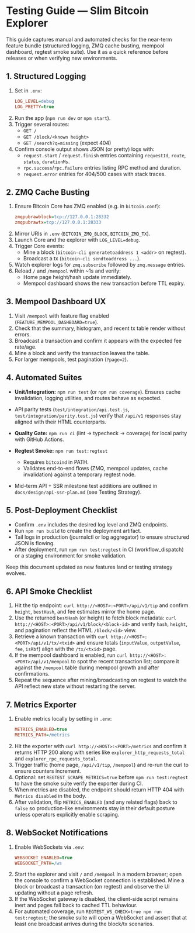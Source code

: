 # Testing Guide — Slim Bitcoin Explorer

This guide captures manual and automated checks for the near-term feature bundle (structured logging, ZMQ cache busting, mempool dashboard, regtest smoke suite). Use it as a quick reference before releases or when verifying new environments.

## 1. Structured Logging
1. Set in `.env`:
   ```ini
   LOG_LEVEL=debug
   LOG_PRETTY=true
   ```
2. Run the app (`npm run dev` or `npm start`).
3. Trigger several routes:
   - `GET /`
   - `GET /block/<known height>`
   - `GET /search?q=missing` (expect 404)
4. Confirm console output shows JSON (or pretty) logs with:
   - `request.start` / `request.finish` entries containing `requestId`, `route`, `status`, `durationMs`.
   - `rpc.success`/`rpc.failure` entries listing RPC method and duration.
   - `request.error` entries for 404/500 cases with stack traces.

## 2. ZMQ Cache Busting
1. Ensure Bitcoin Core has ZMQ enabled (e.g. in `bitcoin.conf`):
   ```ini
   zmqpubrawblock=tcp://127.0.0.1:28332
   zmqpubrawtx=tcp://127.0.0.1:28333
   ```
2. Mirror URIs in `.env` (`BITCOIN_ZMQ_BLOCK`, `BITCOIN_ZMQ_TX`).
3. Launch Core and the explorer with `LOG_LEVEL=debug`.
4. Trigger Core events:
   - Mine a block (`bitcoin-cli generatetoaddress 1 <addr>` on regtest).
   - Broadcast a tx (`bitcoin-cli sendtoaddress ...`).
5. Watch explorer logs for `zmq.subscribe` followed by `zmq.message` entries.
6. Reload `/` and `/mempool` within ~1s and verify:
   - Home page height/hash update immediately.
   - Mempool dashboard shows the new transaction before TTL expiry.

## 3. Mempool Dashboard UX
1. Visit `/mempool` with feature flag enabled (`FEATURE_MEMPOOL_DASHBOARD=true`).
2. Check that the summary, histogram, and recent tx table render without errors.
3. Broadcast a transaction and confirm it appears with the expected fee rate/age.
4. Mine a block and verify the transaction leaves the table.
5. For larger mempools, test pagination (`?page=2`).

## 4. Automated Suites
- **Unit/Integration:** `npm run test` (or `npm run coverage`). Ensures cache invalidation, logging utilities, and routes behave as expected.
- API parity tests (`test/integration/api.test.js`, `test/integration/parity.test.js`) verify that `/api/v1` responses stay aligned with their HTML counterparts.
- **Quality Gate:** `npm run ci` (lint → typecheck → coverage) for local parity with GitHub Actions.
- **Regtest Smoke:** `npm run test:regtest`
  - Requires `bitcoind` in PATH.
  - Validates end-to-end flows (ZMQ, mempool updates, cache invalidation) against a temporary regtest node.

- Mid-term API + SSR milestone test additions are outlined in `docs/design/api-ssr-plan.md` (see Testing Strategy).

## 5. Post-Deployment Checklist
- Confirm `.env` includes the desired log level and ZMQ endpoints.
- Run `npm run build` to create the deployment artifact.
- Tail logs in production (journalctl or log aggregator) to ensure structured JSON is flowing.
- After deployment, run `npm run test:regtest` in CI (workflow_dispatch) or a staging environment for smoke validation.

Keep this document updated as new features land or testing strategy evolves.

## 6. API Smoke Checklist
1. Hit the tip endpoint: `curl http://<HOST>:<PORT>/api/v1/tip` and confirm `height`, `bestHash`, and fee estimates mirror the home page.
2. Use the returned `bestHash` (or height) to fetch block metadata: `curl http://<HOST>:<PORT>/api/v1/block/<block-id>` and verify `hash`, `height`, and pagination reflect the HTML `/block/<id>` view.
3. Retrieve a known transaction with `curl http://<HOST>:<PORT>/api/v1/tx/<txid>` and ensure totals (`inputValue`, `outputValue`, `fee`, `isRbf`) align with the `/tx/<txid>` page.
4. If the mempool dashboard is enabled, run `curl http://<HOST>:<PORT>/api/v1/mempool` to spot the recent transaction list; compare it against the `/mempool` table during mempool growth and after confirmations.
5. Repeat the sequence after mining/broadcasting on regtest to watch the API reflect new state without restarting the server.

## 7. Metrics Exporter
1. Enable metrics locally by setting in `.env`:
   ```ini
   METRICS_ENABLED=true
   METRICS_PATH=/metrics
   ```
2. Hit the exporter with `curl http://<HOST>:<PORT>/metrics` and confirm it returns HTTP 200 along with series like `explorer_http_requests_total` and `explorer_rpc_requests_total`.
3. Trigger traffic (home page, `/api/v1/tip`, `/mempool`) and re-run the curl to ensure counters increment.
4. Optional: set `REGTEST_SCRAPE_METRICS=true` before `npm run test:regtest` to have the smoke suite verify the exporter during CI.
5. When metrics are disabled, the endpoint should return HTTP 404 with `Metrics disabled` in the body.
6. After validation, flip `METRICS_ENABLED` (and any related flags) back to `false` so production-like environments stay in their default posture unless operators explicitly enable scraping.

## 8. WebSocket Notifications
1. Enable WebSockets via `.env`:
   ```ini
   WEBSOCKET_ENABLED=true
   WEBSOCKET_PATH=/ws
   ```
2. Start the explorer and visit `/` and `/mempool` in a modern browser; open the console to confirm a WebSocket connection is established. Mine a block or broadcast a transaction (on regtest) and observe the UI updating without a page refresh.
3. If the WebSocket gateway is disabled, the client-side script remains inert and pages fall back to cached TTL behaviour.
4. For automated coverage, run `REGTEST_WS_CHECK=true npm run test:regtest`; the smoke suite will open a WebSocket and assert that at least one broadcast arrives during the block/tx scenarios.
